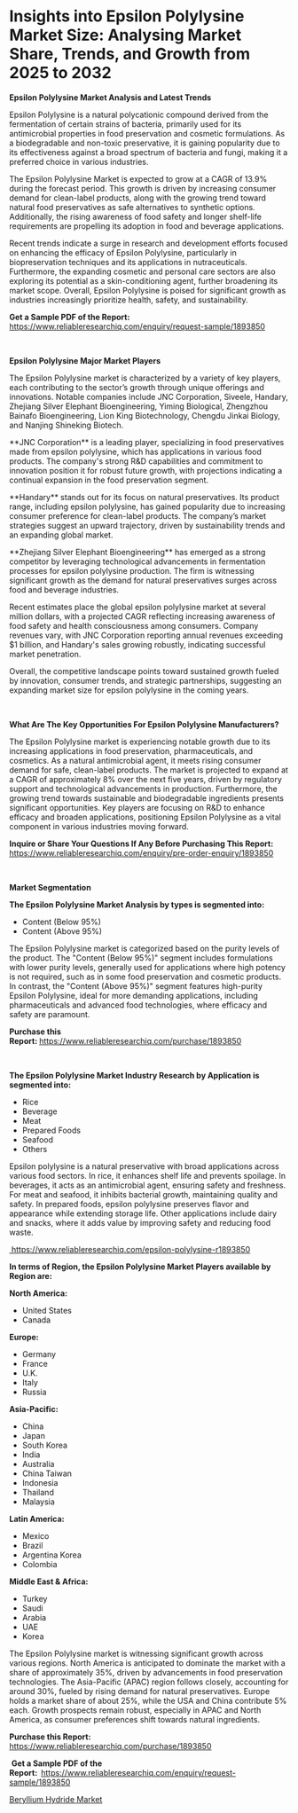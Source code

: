 <p><h1>Insights into Epsilon Polylysine Market Size: Analysing Market Share, Trends, and Growth from 2025 to 2032</h1></p><p><strong>Epsilon Polylysine Market Analysis and Latest Trends</strong></p>
<p><p>Epsilon Polylysine is a natural polycationic compound derived from the fermentation of certain strains of bacteria, primarily used for its antimicrobial properties in food preservation and cosmetic formulations. As a biodegradable and non-toxic preservative, it is gaining popularity due to its effectiveness against a broad spectrum of bacteria and fungi, making it a preferred choice in various industries.</p><p>The Epsilon Polylysine Market is expected to grow at a CAGR of 13.9% during the forecast period. This growth is driven by increasing consumer demand for clean-label products, along with the growing trend toward natural food preservatives as safe alternatives to synthetic options. Additionally, the rising awareness of food safety and longer shelf-life requirements are propelling its adoption in food and beverage applications.</p><p>Recent trends indicate a surge in research and development efforts focused on enhancing the efficacy of Epsilon Polylysine, particularly in biopreservation techniques and its applications in nutraceuticals. Furthermore, the expanding cosmetic and personal care sectors are also exploring its potential as a skin-conditioning agent, further broadening its market scope. Overall, Epsilon Polylysine is poised for significant growth as industries increasingly prioritize health, safety, and sustainability.</p></p>
<p><strong>Get a Sample PDF of the Report:&nbsp;</strong> <a href="https://www.reliableresearchiq.com/enquiry/request-sample/1893850?utm_campaign=2469&utm_medium=2&utm_source=Github&utm_content=ia&utm_term=02042025&utm_id=epsilon-polylysine">https://www.reliableresearchiq.com/enquiry/request-sample/1893850</a></p>
<p>&nbsp;</p>
<p><strong>Epsilon Polylysine Major Market Players</strong></p>
<p><p>The Epsilon Polylysine market is characterized by a variety of key players, each contributing to the sector’s growth through unique offerings and innovations. Notable companies include JNC Corporation, Siveele, Handary, Zhejiang Silver Elephant Bioengineering, Yiming Biological, Zhengzhou Bainafo Bioengineering, Lion King Biotechnology, Chengdu Jinkai Biology, and Nanjing Shineking Biotech.</p><p>**JNC Corporation** is a leading player, specializing in food preservatives made from epsilon polylysine, which has applications in various food products. The company's strong R&D capabilities and commitment to innovation position it for robust future growth, with projections indicating a continual expansion in the food preservation segment.</p><p>**Handary** stands out for its focus on natural preservatives. Its product range, including epsilon polylysine, has gained popularity due to increasing consumer preference for clean-label products. The company’s market strategies suggest an upward trajectory, driven by sustainability trends and an expanding global market.</p><p>**Zhejiang Silver Elephant Bioengineering** has emerged as a strong competitor by leveraging technological advancements in fermentation processes for epsilon polylysine production. The firm is witnessing significant growth as the demand for natural preservatives surges across food and beverage industries.</p><p>Recent estimates place the global epsilon polylysine market at several million dollars, with a projected CAGR reflecting increasing awareness of food safety and health consciousness among consumers. Company revenues vary, with JNC Corporation reporting annual revenues exceeding $1 billion, and Handary's sales growing robustly, indicating successful market penetration.</p><p>Overall, the competitive landscape points toward sustained growth fueled by innovation, consumer trends, and strategic partnerships, suggesting an expanding market size for epsilon polylysine in the coming years.</p></p>
<p>&nbsp;</p>
<p><strong>What Are The Key Opportunities For Epsilon Polylysine Manufacturers?</strong></p>
<p><p>The Epsilon Polylysine market is experiencing notable growth due to its increasing applications in food preservation, pharmaceuticals, and cosmetics. As a natural antimicrobial agent, it meets rising consumer demand for safe, clean-label products. The market is projected to expand at a CAGR of approximately 8% over the next five years, driven by regulatory support and technological advancements in production. Furthermore, the growing trend towards sustainable and biodegradable ingredients presents significant opportunities. Key players are focusing on R&D to enhance efficacy and broaden applications, positioning Epsilon Polylysine as a vital component in various industries moving forward.</p></p>
<p><strong>Inquire or Share Your Questions If Any Before Purchasing This Report:</strong> <a href="https://www.reliableresearchiq.com/enquiry/pre-order-enquiry/1893850?utm_campaign=2469&utm_medium=2&utm_source=Github&utm_content=ia&utm_term=02042025&utm_id=epsilon-polylysine">https://www.reliableresearchiq.com/enquiry/pre-order-enquiry/1893850</a></p>
<p>&nbsp;</p>
<p><strong>Market Segmentation</strong></p>
<p><strong>The Epsilon Polylysine Market Analysis by types is segmented into:</strong></p>
<p><ul><li>Content (Below 95%)</li><li>Content (Above 95%)</li></ul></p>
<p><p>The Epsilon Polylysine market is categorized based on the purity levels of the product. The "Content (Below 95%)" segment includes formulations with lower purity levels, generally used for applications where high potency is not required, such as in some food preservation and cosmetic products. In contrast, the "Content (Above 95%)" segment features high-purity Epsilon Polylysine, ideal for more demanding applications, including pharmaceuticals and advanced food technologies, where efficacy and safety are paramount.</p></p>
<p><strong>Purchase this Report:&nbsp;</strong><a href="https://www.reliableresearchiq.com/purchase/1893850?utm_campaign=2469&utm_medium=2&utm_source=Github&utm_content=ia&utm_term=02042025&utm_id=epsilon-polylysine">https://www.reliableresearchiq.com/purchase/1893850</a></p>
<p>&nbsp;</p>
<p><strong>The Epsilon Polylysine Market Industry Research by Application is segmented into:</strong></p>
<p><ul><li>Rice</li><li>Beverage</li><li>Meat</li><li>Prepared Foods</li><li>Seafood</li><li>Others</li></ul></p>
<p><p>Epsilon polylysine is a natural preservative with broad applications across various food sectors. In rice, it enhances shelf life and prevents spoilage. In beverages, it acts as an antimicrobial agent, ensuring safety and freshness. For meat and seafood, it inhibits bacterial growth, maintaining quality and safety. In prepared foods, epsilon polylysine preserves flavor and appearance while extending storage life. Other applications include dairy and snacks, where it adds value by improving safety and reducing food waste.</p></p>
<p><a href="https://www.reliableresearchiq.com/epsilon-polylysine-r1893850?utm_campaign=2469&utm_medium=2&utm_source=Github&utm_content=ia&utm_term=02042025&utm_id=epsilon-polylysine">&nbsp;https://www.reliableresearchiq.com/epsilon-polylysine-r1893850</a></p>
<p><strong>In terms of Region, the Epsilon Polylysine Market Players available by Region are:</strong></p>
<p>
    <p> <strong> North America: </strong>
        <ul>
            <li>United States</li>
            <li>Canada</li>
        </ul>
        </p> 
    <p> <strong> Europe: </strong>
        <ul>
            <li>Germany</li>
            <li>France</li>
            <li>U.K.</li>
            <li>Italy</li>
            <li>Russia</li>
        </ul>
        </p> 
    <p> <strong> Asia-Pacific: </strong>
        <ul>
            <li>China</li>
            <li>Japan</li>
            <li>South Korea</li>
            <li>India</li>
            <li>Australia</li>
            <li>China Taiwan</li>
            <li>Indonesia</li>
            <li>Thailand</li>
            <li>Malaysia</li>
        </ul>
        </p> 
    <p> <strong> Latin America: </strong>
        <ul>
            <li>Mexico</li>
            <li>Brazil</li>
            <li>Argentina Korea</li>
            <li>Colombia</li>
        </ul>
        </p> 
    <p> <strong> Middle East & Africa: </strong>
        <ul>
            <li>Turkey</li>
            <li>Saudi</li>
            <li>Arabia</li>
            <li>UAE</li>
            <li>Korea</li>
        </ul>
    </p>
    </p>
<p><p>The Epsilon Polylysine market is witnessing significant growth across various regions. North America is anticipated to dominate the market with a share of approximately 35%, driven by advancements in food preservation technologies. The Asia-Pacific (APAC) region follows closely, accounting for around 30%, fueled by rising demand for natural preservatives. Europe holds a market share of about 25%, while the USA and China contribute 5% each. Growth prospects remain robust, especially in APAC and North America, as consumer preferences shift towards natural ingredients.</p></p>
<p><strong>Purchase this Report: </strong><a href="https://www.reliableresearchiq.com/purchase/1893850?utm_campaign=2469&utm_medium=2&utm_source=Github&utm_content=ia&utm_term=02042025&utm_id=epsilon-polylysine">https://www.reliableresearchiq.com/purchase/1893850</a></p>
<p>&nbsp;<strong>Get a Sample PDF of the Report:&nbsp;&nbsp;</strong><a href="https://www.reliableresearchiq.com/enquiry/request-sample/1893850?utm_campaign=2469&utm_medium=2&utm_source=Github&utm_content=ia&utm_term=02042025&utm_id=epsilon-polylysine">https://www.reliableresearchiq.com/enquiry/request-sample/1893850</a></p>
<p><strong></strong></p>
<p><p><a href="https://github.com/stillsfloria19981/Market-Research-Report-List-1/blob/main/beryllium-hydride-market.md?utm_campaign=2469&utm_medium=2&utm_source=Github&utm_content=ia&utm_term=02042025&utm_id=epsilon-polylysine">Beryllium Hydride Market</a></p></p>